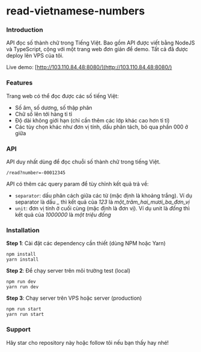 # read-vietnamese-numbers

### Introduction

API đọc số thành chữ trong Tiếng Việt.
Bao gồm API được viết bằng NodeJS và TypeScript, cộng với một trang web đơn giản để demo. Tất cả đã được deploy lên VPS của tôi.

Live demo: [http://103.110.84.48:8080/](http://103.110.84.48:8080/)

### Features

Trang web có thể đọc được các số tiếng Việt:
* Số âm, số dương, số thập phân
* Chữ số lên tới hàng tỉ tỉ
* Độ dài không giới hạn (chỉ cần thêm các lớp khác cao hơn tỉ tỉ)
* Các tùy chọn khác như đơn vị tính, dấu phân tách, bỏ qua phần 000 ở giữa

### API

API duy nhất dùng để đọc chuỗi số thành chữ trong tiếng Việt.

```
/read?number=-00012345
```

API có thêm các query param để tùy chỉnh kết quả trả về:

* `separator`: dấu phân cách giữa các từ (mặc định là khoảng trắng). Ví dụ separator là dấu *_* thì kết quả của *123* là *một_trăm_hai_mươi_ba_đơn_vị*
* `unit`: đơn vị tính ở cuối cùng (mặc định là đơn vị). Ví dụ unit là *đồng* thì kết quả của *1000000* là *một triệu đồng*

### Installation

**Step 1**: Cài đặt các dependency cần thiết (dùng NPM hoặc Yarn)

```
npm install
yarn install
```

**Step 2**: Để chạy server trên môi trường test (local)

```
npm run dev
yarn run dev
```

**Step 3**: Chạy server trên VPS hoặc server (production)

```
npm run start
yarn run start
```

### Support

Hãy star cho repository này hoặc follow tôi nếu bạn thấy hay nhé!
